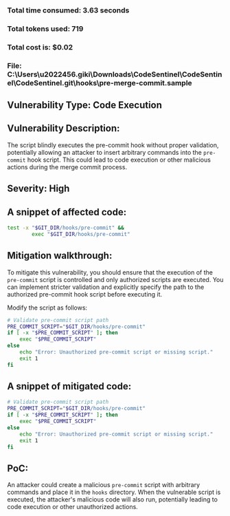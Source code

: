 ### Total time consumed: 3.63 seconds
### Total tokens used: 719
### Total cost is: $0.02
### File: C:\Users\u2022456.giki\Downloads\CodeSentinel\CodeSentinel\CodeSentinel\.git\hooks\pre-merge-commit.sample
## Vulnerability Type: Code Execution
## Vulnerability Description:
The script blindly executes the pre-commit hook without proper validation, potentially allowing an attacker to insert arbitrary commands into the `pre-commit` hook script. This could lead to code execution or other malicious actions during the merge commit process.

## Severity: High

## A snippet of affected code:
```sh
test -x "$GIT_DIR/hooks/pre-commit" &&
        exec "$GIT_DIR/hooks/pre-commit"
```

## Mitigation walkthrough:
To mitigate this vulnerability, you should ensure that the execution of the `pre-commit` script is controlled and only authorized scripts are executed. You can implement stricter validation and explicitly specify the path to the authorized pre-commit hook script before executing it.

Modify the script as follows:
```sh
# Validate pre-commit script path
PRE_COMMIT_SCRIPT="$GIT_DIR/hooks/pre-commit"
if [ -x "$PRE_COMMIT_SCRIPT" ]; then
    exec "$PRE_COMMIT_SCRIPT"
else
    echo "Error: Unauthorized pre-commit script or missing script."
    exit 1
fi
```

## A snippet of mitigated code:
```sh
# Validate pre-commit script path
PRE_COMMIT_SCRIPT="$GIT_DIR/hooks/pre-commit"
if [ -x "$PRE_COMMIT_SCRIPT" ]; then
    exec "$PRE_COMMIT_SCRIPT"
else
    echo "Error: Unauthorized pre-commit script or missing script."
    exit 1
fi
```

## PoC:
An attacker could create a malicious `pre-commit` script with arbitrary commands and place it in the `hooks` directory. When the vulnerable script is executed, the attacker's malicious code will also run, potentially leading to code execution or other unauthorized actions.



